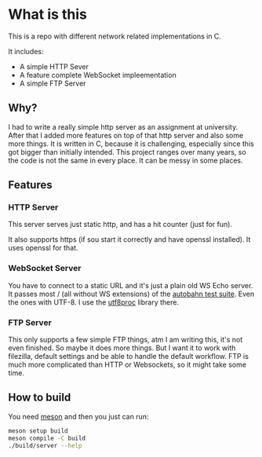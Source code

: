 # What is this

This is a repo with different network related implementations in C.

It includes:

- A simple HTTP Sever
- A feature complete WebSocket impleementation
- A simple FTP Server

## Why?

I had to write a really simple http server as an assignment at university. After that I added more features on top of that http server and also some more things. It is written in C, because it is challenging, especially since this got bigger than initially intended. This project ranges over many years, so the code is not the same in every place. It can be messy in some places.

## Features

### HTTP Server

This server serves just static http, and has a hit counter (just for fun).

It also supports https (if sou start it correctly and have openssl installed).
It uses openssl for that.

### WebSocket Server

You have to connect to a static URL and it's just a plain old WS Echo server. It passes most / (all without WS extensions) of the [autobahn test suite](https://github.com/crossbario/autobahn-testsuite). Even the ones with UTF-8. I use the [utf8proc](https://github.com/JuliaStrings/utf8proc/) library there.

### FTP Server

This only supports a few simple FTP things, atm I am writing this, it's not even finished. So maybe it does more things. But I want it to work with filezilla, default settings and be able to handle the default workflow. FTP is much more complicated than HTTP or Websockets, so it might take some time.

## How to build

You need [meson](https://mesonbuild.com/) and then you just can run:

```bash
meson setup build
meson compile -C build
./build/server --help
```
